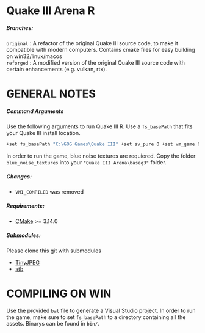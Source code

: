 Quake III Arena R
==================================

##### Branches:
`original` : A refactor of the original Quake III source code, to make it compatible with modern computers. Contains cmake files for easy building on win32/linux/macos <br>
`reforged` : A modified version of the original Quake III source code with certain enhancements (e.g. vulkan, rtx).

GENERAL NOTES
=============
##### Command Arguments
Use the following arguments to run Quake III R. Use a `fs_basePath` that fits your Quake III install location.
```bash
+set fs_basePath "C:\GOG Games\Quake III" +set sv_pure 0 +set vm_game 0 +set vm_cgame 0 +set vm_ui 0
```
In order to run the game, blue noise textures are requiered. Copy the folder `blue_noise_textures` into your `"Quake III Arena\baseq3"` folder.
##### Changes:
* `VMI_COMPILED` was removed

##### Requirements:
* [CMake](https://cmake.org/ "CMake") >= 3.14.0

##### Submodules:
Please clone this git with submodules
- [TinyJPEG](https://github.com/serge-rgb/TinyJPEG "TinyJPEG")
- [stb](https://github.com/nothings/stb.git "stb")

COMPILING ON WIN
==================

Use the provided `bat` file to generate a Visual Studio project. In order to run the game, make sure to set `fs_basePath` to a directory containing all the assets. Binarys can be found in `bin/`.
